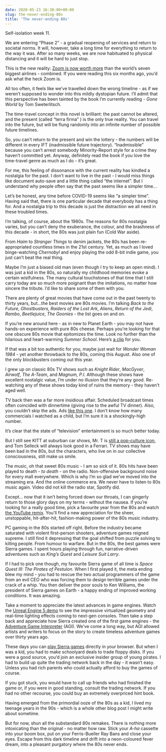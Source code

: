 ```yaml
---
date: 2020-05-23 16:30:00+00:00
slug: the-never-ending-80s
title: 'The never-ending 80s'
---
```


Self-isolation week 11.

We are entering “Phase 2” - a gradual reopening of services and return to societal norms. It will, however, take a long time for everything to return to the way it was. After so many weeks, we are now habituated to physical distancing and it will be hard to just stop.

This is the new reality: [Zoom is now worth more](https://www.visualcapitalist.com/zoom-boom-biggest-airlines/) than the world’s seven biggest airlines - combined. If you were reading this six months ago, you’d ask what the heck Zoom is.

All too often, it feels like we’ve travelled down the wrong timeline - as if we weren’t supposed to wonder into this mildly dystopian future. I’ll admit that this perspective has been tainted by the book I’m currently reading - *Gone World* by Tom Sweterlitsch.

The time-travel concept in this novel is brilliant: the past cannot be altered, and the present (called “terra firma” ) is the only true reality. You can travel into the future, but will be flung randomly into an infinite number of possible future timelines. 

So, you can’t return to the present and win the lottery - the numbers will be different in every IFT (inadmissible future trajectory). “Inadmissible” because you can’t arrest somebody Minority-Report style for a crime they haven’t committed yet. Anyway, definitely read the book if you love the time-travel genre as much as I do - it’s great.

For me, this feeling of dissonance with the current reality has kindled a nostalgia for the past. I don’t want to live in the past - I would miss things like document auto-save and a little thing called “the internet”. But I understand why people often say that the past seems like a simpler time...

Let’s be honest, any time before COVID-19 seems like “a simpler time”. Having said that, there is one particular decade that everybody has a thing for. And a nostalgia trip to this decade is just the distraction we all need in these troubled times.

<!--more-->

I’m talking, of course, about the 1980s. The reasons for 80s nostalgia varies, but you can’t deny the exuberance, the colour, and the brashness of this decade - in short, the 80s was just plain fun (Cold War aside). 

From *Haim* to *Stranger Things* to denim jackets, the 80s has been re-appropriated countless times in the 21st century. Yet, as much as I loved binge-watching *Chernobyl* and enjoy playing the odd 8-bit indie game, you just can’t beat the real thing.

Maybe I’m just a biased old man (even though I try to keep an open mind). I was just a kid in the 80s, so naturally my childhood memories evoke a certain wistfulness. The many cultural touchstones of that time that I still carry today are so much more poignant than the imitations, no matter how sincere the tribute. I’d like to share some of them with you.

There are plenty of great movies that have come out in the past twenty to thirty years, but…the best movies are 80s movies. I’m talking *Back to the Future*, *Ghostbusters*, *Raiders of the Lost Ark*, *Aliens*, *Return of the Jedi*, *Rambo*, *Beetlejuice*, *The Goonies* - the list goes on and on.

If you’re new around here - as in new to Planet Earth - you may not have hands-on experience with pure 80s cheese. Perhaps you’re looking for that one obscure 80s movie that epitomizes the time. Look no further than the hilarious and heart-warming *Summer School*. Here’s [a clip](https://youtu.be/A7SctXJ2Psg) for you.

If that was a bit too authentic for you, maybe just wait for *Wonder Woman 1984* - yet another throwback to the 80s, coming this August. Also one of the only blockbusters coming out this year.

I grew up on classic 80s TV shows such as *Knight Rider*, *MacGyver*, *Airwolf*, *The A-Team*, and *Magnum, P.I.* Although these shows have excellent nostalgic value, I’m under no illusion that they’re any good. Re-watching any of these shows today kind of ruins the memory - they haven’t aged well.

TV back then was a far more insidious affair. Scheduled broadcast times often coincided with dinnertime (giving rise to the awful TV dinner). Also, you couldn’t skip the ads. Ads [like this one](https://youtu.be/NXkdrdtGZJc). I don’t know how many commercials I watched as a child, but I’m sure it is a shockingly-high number.

It’s clear that the state of “television” entertainment is so much better today.

But I still see KITT at suburban car shows, Mr. T is [still a pop-culture icon](https://youtu.be/OXOZLAaciP4), and Tom Selleck will always look good in a Ferrari. TV shows may have been bad in the 80s, but the characters, who live on in our collective consciousness, still make us smile.

The music, oh that sweet 80s music - I am so sick of it. 80s hits have been played to death - *to death* - on the radio. Non-offensive background noise for every mall everywhere. Which is why I’m so glad we’ve moved into the streaming era. And the online commerce era. We never have to listen to 80s music again. Video did not kill the radio star, Spotify did.

Except… now that it isn’t being forced down our throats, I can gingerly return to those glory days on my terms - without the nausea. If you’re looking for a really good time, pick a favourite year from the 80s and watch [the YouTube remix](https://www.youtube.com/playlist?list=PLqrkwSi3LHneR8zHLgCnuFLCE76Qwm2iE). You’ll find a new appreciation for the sheer, unstoppable, hit-after-hit, fashion-making power of the 80s music industry.

PC gaming in the 80s started off right. Before the industry became saturated with violent first-person shooters, adventure games reigned supreme. I still find it depressing that the goal shifted from puzzle solving to killing people. From humour to warfare. But in the 80s, the best games were Sierra games. I spent hours playing through fun, narrative-driven adventures such as *King’s Quest* and *Leisure Suit Larry*.

If I had to pick one though, my favourite Sierra game of all time is *Space Quest III: The Pirates of Pestulon*. When I first played it, the meta ending blew my mind - you had to rescue the two actual programmers of the game from an evil CEO who was forcing them to design terrible games under the crack of a whip. You then deliver the poor souls to Ken Williams, the president of Sierra games on Earth - a happy ending of improved working conditions. It was amazing.

Take a moment to appreciate the latest advances in game engines. Watch the [Unreal Engine 5 demo](https://youtu.be/qC5KtatMcUw) to see the impressive virtualized geometry and real-time lighting effects coming to next-gen consoles. Then take a step back and appreciate how Sierra created one of the first game engines - the [Adventure Game Interpreter](https://en.wikipedia.org/wiki/Adventure_Game_Interpreter) (AGI). We’ve come a long way, but AGI allowed artists and writers to focus on the story to create timeless adventure games over thirty years ago.

These days you can [play Sierra games](https://playclassic.games/publisher/sierra-on-line-inc/) directly in your browser. But when I was a kid, you had to make schoolyard deals to trade floppy disks. If you were a good source, you’d join an exclusive insider group of young pirates. I had to build up quite the trading network back in the day - it wasn’t easy. Unless you had rich parents who could actually afford to buy the games of course. 

If you got stuck, you would have to call up friends who had finished the game or, if you were in good standing, consult the trading network. If you had no other recourse, you could buy an extremely overpriced hint book.

Having emerged from the primordial ooze of the 80s as a kid, I lived my teenage years in the 90s - which is a whole other blog post I might write about sometime.

But for now, shun all the substandard 80s remakes. There is nothing more intoxicating than the original - no matter how raw. Stick your *A-ha* cassette into your boom box, put on your Ferris-Bueller Ray Bans and close your eyes. Escape from this dark timeline and drift into a neon-coloured fever dream, into a pleasant purgatory where the 80s never ends.